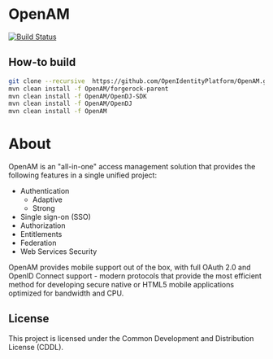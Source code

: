 # OpenAM
[![Build Status](https://travis-ci.org/OpenIdentityPlatform/OpenAM.svg)](https://travis-ci.org/OpenIdentityPlatform/OpenAM)

## How-to build

```bash
git clone --recursive  https://github.com/OpenIdentityPlatform/OpenAM.git
mvn clean install -f OpenAM/forgerock-parent
mvn clean install -f OpenAM/OpenDJ-SDK
mvn clean install -f OpenAM/OpenDJ
mvn clean install -f OpenAM
```

About
==========

OpenAM is an "all-in-one" access management solution that provides the following features in a single unified project:

+ Authentication
    - Adaptive 
    - Strong  
+ Single sign-on (SSO)
+ Authorization
+ Entitlements
+ Federation 
+ Web Services Security

OpenAM provides mobile support out of the box, with full OAuth 2.0 and OpenID Connect support - modern protocols that 
provide the most efficient method for developing secure native or HTML5 mobile applications optimized for bandwidth and 
CPU.

## License

This project is licensed under the Common Development and Distribution License (CDDL). 
